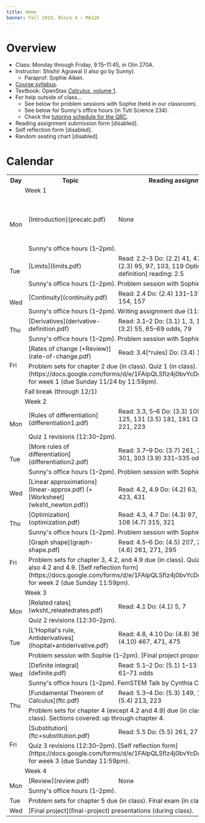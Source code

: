 ```yaml
---
title: Home
banner: Fall 2019, Block 4 — MA126
---
```


# Overview

* Class: Monday through Friday, 9:15–11:45, in Olin 270A.
* Instructor: Shishir Agrawal (I also go by Sunny).
    * Paraprof: Sophie Aiken.
* [Course syllabus](syllabus).
* Textbook: OpenStax [*Calculus*, volume 1](https://openstax.org/details/books/calculus-volume-1).
* For help outside of class...
    * See below for problem sessions with Sophie (held in our classroom).
    * See below for Sunny's office hours (in Tutt Science 234).
    * Check the [tutoring schedule for the QRC](https://www.coloradocollege.edu/offices/qrc/blocktutorschedule/).
* Reading assignment submission form [disabled].
* Self reflection form [disabled].
* Random seating chart [disabled].

# Calendar

<table style="width: 100%">
<tr>
<th style="width: 10%;">Day</th>
<th style="width: 20%;">Topic</th>
<th style="width: 35%;">Reading assignment</th>
<th style="width: 35%;">Problem set</th>
</tr>

<tr>
<td class="subheading" colspan="4" style="padding-left: 3em;">Week 1</td>
</tr>

<tr>
<td rowspan="2">Mon</td>
<td>[Introduction](precalc.pdf)</td>
<td>None</td>
<td>
(Optional[^recommended] precalculus review)  
(1.1) 1, 3, 4, 12, 17, 37, 43  
(1.2) 89–97 odds, 103  
(1.3) 129, 155, 163, 165  
(1.4) 195, 197, 201, 213  
(1.5) 233–238, 247, 255, 265–269 odds  
(Review) 310–313
</td>
</tr>

[^recommended]: These precalculus review exercises are technically optional, but you're *highly* encouraged to do them. If you remember all the concepts involved well, it should go quick. If you don't, going through the list will help you identify what you need to review so that you're prepared for the rest of class.

    To encourage you to do these review exercises... If you hand them in to me by the beginning of class on Week 1 Thursday, you'll get extra credit (amounting to up to 5% of the problem set portion of your grade)!

<tr>
<td colspan="3">
Sunny's office hours (1–2pm).
</td>
</tr>

<tr>
<td rowspan="2">Tue</td>
<td>[Limits](limits.pdf)</td>
<td>Read: 2.2–3  
Do: (2.2) 41, 47–53 odds, 77    
(2.3) 95, 97, 103, 119   
Optional[^limit-definition] reading: 2.5  
</td>
<td>
(2.2) 42, 55–67, 78–80, 82  
(2.3) 96–108 evens, 120–124 evens  
</td>
</tr>

[^limit-definition]: The precise definition of the limit in section 2.5 is optional. But, if you're really serious about math, I recommend reading it and making a sincere attempt at understanding it. It's hard (it took me a couple of years to really understand what was going on with this definition), but all the time you put in now will pay off in the end.

<tr>
<td colspan="3">
Sunny's office hours (1–2pm).  
Problem session with Sophie (2–3pm).  
</td>
</tr>

<tr>
<td rowspan="2">Wed</td>
<td>[Continuity](continuity.pdf)</td>
<td>Read: 2.4  
Do: (2.4) 131–137 odds, 151, 154, 157   
</td>
<td>
(2.4) 132–142 evens, 153, 155, 158, 160
</td>
</tr>

<tr>
<td colspan="3">
Sunny's office hours (1–2pm).  
Writing assignment due (11:59pm). [Prompt](/teaching/prompt.pdf).
</td>
</tr>

<tr>
<td rowspan="2">Thu</td>
<td>[Derivatives](derivative-definition.pdf)</td>
<td>Read: 3.1–2  
Do: (3.1) 1, 3, 11, 13, 41  
(3.2) 55, 65–69 odds, 79  
</td>
<td>
(3.1) 2–20 evens, 39   
(3.2) 56–70 evens, 76, 78, 96   
</td>
</tr>

<tr>
<td colspan="3">
Sunny's office hours (1–2pm).  
Problem session with Sophie (2–3pm).  
</td>
</tr>

<tr>
<td rowspan="2">Fri</td>
<td>[Rates of change (+Review)](rate-of-change.pdf)</td>
<td>Read: 3.4[^rules]  
Do: (3.4) 151, 157, 161  
</td>
<td>
(3.4) 154–158 evens
</td>
</tr>

[^rules]: We haven't discussed any rules for differentiation yet (in particular, we haven't read 3.3 yet). You should use the *definition of the derivative* to evaluate all limits in this section (instead of applying rules you might know from an earlier calculus class).

<tr>
<td colspan="3">
Problem sets for chapter 2 due (in class).  
Quiz 1 (in class). Sections covered: through chapter 2.  
[Self reflection form](https://docs.google.com/forms/d/e/1FAIpQLSfIz4j0bvYcDgKmwFZECLi1lb88TJnPOYEaxX18LCSpv4zExQ/viewform) for week 1 (due Sunday 11/24 by 11:59pm).
</td>
</tr>

<tr>
<td class="subheading" colspan="4" style="padding-left: 3em;">Fall break (through 12/1)</td>
</tr>

<tr>
<td class="subheading" colspan="4" style="padding-left: 3em;">Week 2</td>
</tr>

<tr>
<td rowspan="2">Mon</td>
<td>[Rules of differentiation](differentiation1.pdf)</td>
<td>Read: 3.3, 5–6  
Do: (3.3) 109, 111, 123, 125, 131  
(3.5) 181, 191    
(3.6) 215, 219, 221, 223    
</td>
<td>
(3.3) 106–116 evens, 124, 128–132 evens, 142, 144  
(3.5) 178, 192, 194, 202, 210  
(3.6) 216–222 evens, 232, 256    
</td>
</tr>

<tr>
<td colspan="3">
Quiz 1 revisions (12:30–2pm).  
</td>
</tr>

<tr>
<td rowspan="2">Tue</td>
<td>[More rules of differentiation](differentiation2.pdf)</td>
<td>Read: 3.7–9  
Do: (3.7) 261, 265, 279  
(3.8) 301, 303  
(3.9) 331–335 odds, 347    
</td>
<td>
(3.7) 262, 264–270 evens, 296, 298  
(3.8) 302–308 evens  
(3.9) 340–352 evens   
</td>
</tr>

<tr>
<td colspan="3">
Sunny's office hours (1–2pm).  
Problem session with Sophie (2–3pm).  
</td>
</tr>

<tr>
<td rowspan="1">Wed</td>
<td>[Linear approximations](linear-approx.pdf) (+[Worksheet](wksht_newton.pdf))</td>
<td>Read: 4.2, 4.9  
Do: (4.2) 63, 67, 83    
(4.9) 423, 431    
</td>
<td>
(4.2) 62–66 evens, 78, 82     
(4.9) 426, 432, 462–463    
</td>
</tr>

<tr>
<td rowspan="2">Thu</td>
<td>[Optimization](optimization.pdf)</td>
<td>Read: 4.3, 4.7  
Do: (4.3) 97, 101, 105, 108     
(4.7) 315, 321  
</td>
<td>
(4.3) 98–106 evens, 120, 140, 144   
(4.7) 316–322 evens, 326, 336, 338  
</td>
</tr>

<tr>
<td colspan="3">
Sunny's office hours (1–2pm).  
Problem session with Sophie (2–3pm).  
</td>
</tr>

<tr>
<td rowspan="2">Fri</td>
<td>[Graph shape](graph-shape.pdf)</td>
<td>Read: 4.5–6  
Do: (4.5) 207, 213, 217, 225     
(4.6) 261, 271, 295       
</td>
<td>
(4.5) 214, 216, 228, 241–245     
(4.6) 266–272 evens, 296–300     
</td>
</tr>

<tr>
<td colspan="3">
Problem sets for chapter 3, 4.2, and 4.9 due (in class).  
Quiz 2 (in class). Sections covered: through chapter 3, and also 4.2 and 4.9.  
[Self reflection form](https://docs.google.com/forms/d/e/1FAIpQLSfIz4j0bvYcDgKmwFZECLi1lb88TJnPOYEaxX18LCSpv4zExQ/viewform) for week 2 (due Sunday 11:59pm).
</td>
</tr>

<tr>
<td class="subheading" colspan="4" style="padding-left: 3em;">Week 3</td>
</tr>

<tr>
<td rowspan="2">Mon</td>
<td>[Related rates](wksht_releatedrates.pdf)</td>
<td>Read: 4.1  
Do: (4.1) 5, 7
</td>
<td>
(4.1) 6–14 evens, 30, 32–40 evens      
</td>
</tr>

<tr>
<td colspan="3">
Quiz 2 revisions (12:30–2pm).
</td>
</tr>

<tr>
<td rowspan="2">Tue</td>
<td>[L'Hopital's rule, Antiderivatives](lhopital+antiderivative.pdf)</td>
<td>Read: 4.8, 4.10  
Do: (4.8) 367–375 odds   
(4.10) 467, 471, 475     
</td>
<td>
(4.8) 380–394 evens   
(4.10) 474–480 evens, 484    
</td>
</tr>

<tr>
<td colspan="3">
Problem session with Sophie (1–2pm).  
[Final project proposals](final-project) due (11:59pm).  
</td>
</tr>


<tr>
<td rowspan="2">Wed</td>
<td>[Definite integral](definite.pdf)</td>
<td>Read: 5.1–2  
Do: (5.1) 1–13 odds, 43  
(5.2) 61–71 odds  
</td>
<td>
(5.1) 2–18 evens, 24, 26, 42, 44  
(5.2) 60–74 evens, 88, 100   
</td>
</tr>

<tr>
<td colspan="3">  
Sunny's office hours (1–2pm).  
FemSTEM Talk by Cynthia Chapple (4pm, Tutt Science Lecture Hall).
</td>
</tr>

<tr>
<td rowspan="2">Thu</td>
<td>[Fundamental Theorem of Calculus](ftc.pdf)</td>
<td>Read: 5.3–4    
Do: (5.3) 149, 153, 161, 171  
(5.4) 213, 223    
</td>
<td>
(5.3) 148–162 evens, 180–188 evens    
(5.4) 222–226 evens, 234  
</td>
</tr>

<tr>
<td colspan="3">
Problem sets for chapter 4 (except 4.2 and 4.9) due (in class).  
Problem session with Sophie (2–3pm).  
Quiz 3 (in class). Sections covered: up through chapter 4.  
</td>
</tr>


<tr>
<td rowspan="2">Fri</td>
<td>[Substitution](ftc+substitution.pdf)</td>
<td>Read: 5.5  
Do: (5.5) 261, 271–275 odds  
</td>
<td>
(5.5) 272–286 evens  
(5.6) 320, 336–340 evens    
</td>
</tr>

<tr>
<td colspan="3">
Quiz 3 revisions (12:30–2pm).  
[Self reflection form](https://docs.google.com/forms/d/e/1FAIpQLSfIz4j0bvYcDgKmwFZECLi1lb88TJnPOYEaxX18LCSpv4zExQ/viewform) for week 3 (due Sunday 11:59pm).
</td>
</tr>

<tr>
<td class="subheading" colspan="4" style="padding-left: 3em;">Week 4</td>
</tr>

<tr>
<td rowspan="2">Mon</td>
<td>[Review](review.pdf)</td>
<td>None</td>
<td>None</td>
</tr>

<tr>
<td colspan="3">  
Sunny's office hours (1–2pm).  
</td>
</tr>

<tr>
<td>Tue</td>
<td colspan="3">
Problem sets for chapter 5 due (in class).  
Final exam (in class). Sections covered: through chapter 4.
</td>
</tr>

<tr>
<td>Wed</td>
<td colspan="3">[Final project](final-project) presentations (during class).</td>
</tr>
</table>
